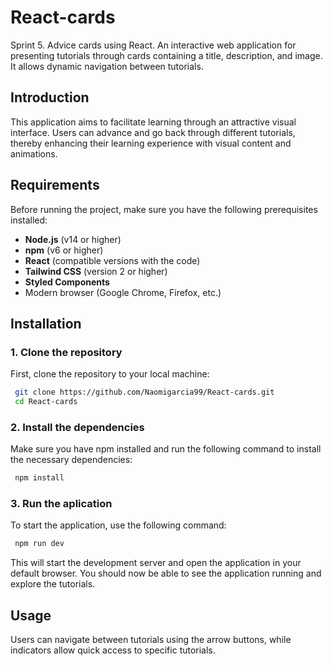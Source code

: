# React-cards
Sprint 5. Advice cards using React.
An interactive web application for presenting tutorials through cards containing a title, description, and image. It allows dynamic navigation between tutorials.

## Introduction
This application aims to facilitate learning through an attractive visual interface. Users can advance and go back through different tutorials, thereby enhancing their learning experience with visual content and animations.

## Requirements
Before running the project, make sure you have the following prerequisites installed:
- **Node.js** (v14 or higher)
- **npm** (v6 or higher)
- **React** (compatible versions with the code)
- **Tailwind CSS** (version 2 or higher)
- **Styled Components**
- Modern browser (Google Chrome, Firefox, etc.)

## Installation
### 1. Clone the repository
First, clone the repository to your local machine:
```bash
 git clone https://github.com/Naomigarcia99/React-cards.git
 cd React-cards
```

### 2. Install the dependencies
Make sure you have npm installed and run the following command to install the necessary dependencies:
```bash
 npm install
```

### 3. Run the aplication
To start the application, use the following command:
```bash
 npm run dev
```

This will start the development server and open the application in your default browser. You should now be able to see the application running and explore the tutorials.

## Usage
Users can navigate between tutorials using the arrow buttons, while indicators allow quick access to specific tutorials.
